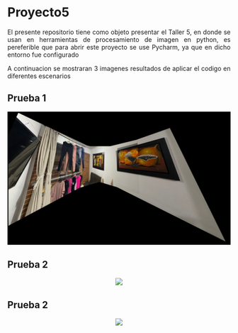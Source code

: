 # Proyecto5

<p align="justify"> El presente repositorio tiene como objeto presentar el Taller 5, en donde se usan en herramientas de procesamiento de imagen en python,
es pereferible que para abrir este proyecto se use Pycharm, ya que en dicho entorno fue configurado</p>

<p align="justify">A continuacion se mostraran 3 imagenes resultados de aplicar el codigo en diferentes escenarios</p>

## Prueba 1
<p  align="center">
   <img src=Prueba22.PNG>
</p>


## Prueba 2
<p  align="center">
   <img src=prueba.png>
</p>

## Prueba 2
<p  align="center">
   <img src=Resultado.png>
</p>

